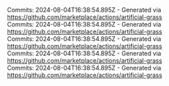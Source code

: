 Commits: 2024-08-04T16:38:54.895Z - Generated via https://github.com/marketplace/actions/artificial-grass
<br>
Commits: 2024-08-04T16:38:54.895Z - Generated via https://github.com/marketplace/actions/artificial-grass
<br>
Commits: 2024-08-04T16:38:54.895Z - Generated via https://github.com/marketplace/actions/artificial-grass
<br>
Commits: 2024-08-04T16:38:54.895Z - Generated via https://github.com/marketplace/actions/artificial-grass
<br>
Commits: 2024-08-04T16:38:54.895Z - Generated via https://github.com/marketplace/actions/artificial-grass
<br>
